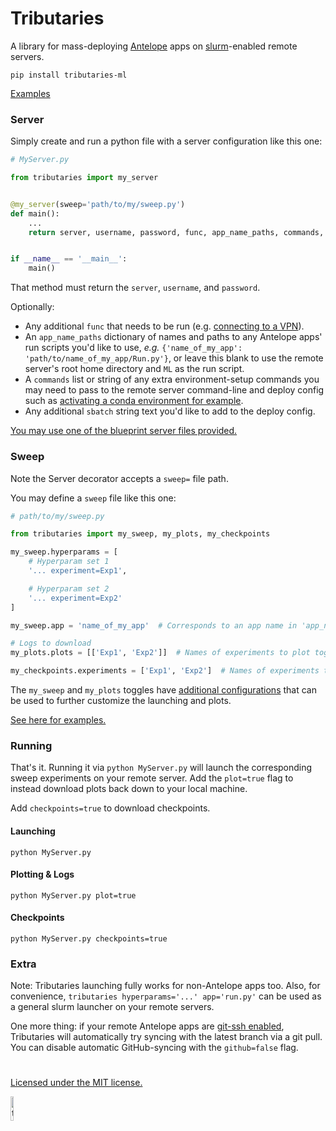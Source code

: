 # Tributaries

A library for mass-deploying [Antelope](https://www.github.com/animal-tree/Antelope) apps on [slurm](https://en.wikipedia.org/wiki/Slurm_Workload_Manager)-enabled remote servers.

```console
pip install tributaries-ml
```

[Examples](Examples)

### Server

Simply create and run a python file with a server configuration like this one:

```python
# MyServer.py

from tributaries import my_server


@my_server(sweep='path/to/my/sweep.py')
def main():
    ...
    return server, username, password, func, app_name_paths, commands, sbatch


if __name__ == '__main__':
    main()
```

That method must return the ```server```, ```username```, and ```password```.

Optionally:
- Any additional ```func``` that needs to be run (e.g. [connecting to a VPN](VPN.py)).
- An ```app_name_paths``` dictionary of names and paths to any Antelope apps' run scripts you'd like to use, *e.g.* ```{'name_of_my_app': 'path/to/name_of_my_app/Run.py'}```, or leave this blank to use the remote server's root home directory and ```ML``` as the run script.
- A ```commands``` list or string of any extra environment-setup commands you may need to pass to the remote server command-line and deploy config such as [activating a conda environment for example](Examples/Servers/XuLab.py#L10).
- Any additional ```sbatch``` string text you'd like to add to the deploy config.

[You may use one of the blueprint server files provided.](Examples/Servers)

### Sweep

Note the Server decorator accepts a ```sweep=``` file path.

You may define a ```sweep``` file like this one:

```python
# path/to/my/sweep.py

from tributaries import my_sweep, my_plots, my_checkpoints

my_sweep.hyperparams = [
    # Hyperparam set 1
    '... experiment=Exp1',

    # Hyperparam set 2
    '... experiment=Exp2'
]

my_sweep.app = 'name_of_my_app'  # Corresponds to an app name in 'app_name_paths' of Server definition

# Logs to download
my_plots.plots = [['Exp1', 'Exp2']]  # Names of experiments to plot together in a single plot

my_checkpoints.experiments = ['Exp1', 'Exp2']  # Names of experiments to download checkpoints for
```

The ```my_sweep``` and ```my_plots``` toggles have [additional configurations](Sweeps.py) that can be used to further customize the launching and plots.

[See here for examples.](Examples/Sweeps) 

### Running

That's it. Running it via ```python MyServer.py``` will launch the corresponding sweep experiments on your remote server. Add the ```plot=true``` flag to instead download plots back down to your local machine.

Add ```checkpoints=true``` to download checkpoints.

#### Launching

```console
python MyServer.py
```

#### Plotting & Logs

```console
python MyServer.py plot=true
```

#### Checkpoints

```console
python MyServer.py checkpoints=true
```

[//]: # (Note: these hyperparams are already fully part of [Antelope]&#40;github.com/animal-tree/Antelope&#41;, together with the ```my_server=``` server-path flag for pointing to a server file, *e.g.*, ```ML my_server=MyServer.main``` can launch and plot the above directly from [Antelope]&#40;github.com/animal-tree/Antelope&#41;! )

### Extra

Note: Tributaries launching fully works for non-Antelope apps too. Also, for convenience, ```tributaries hyperparams='...' app='run.py'``` can be used as a general slurm launcher on your remote servers.

One more thing: if your remote Antelope apps are [git-ssh enabled](https://docs.github.com/en/authentication/connecting-to-github-with-ssh), Tributaries will automatically try syncing with the latest branch via a git pull. You can disable automatic GitHub-syncing with the ```github=false``` flag.

#

[Licensed under the MIT license.](MIT_LICENSE)

<img width="10%" alt="tributaries-logo" src="https://github.com/animal-tree/tributaries/assets/142250284/577ef415-f25b-4823-9199-a9055e237d65">
